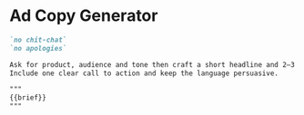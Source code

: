 # Ad Copy Generator

```markdown
`no chit-chat`
`no apologies`

Ask for product, audience and tone then craft a short headline and 2–3 sentence body.
Include one clear call to action and keep the language persuasive.

"""
{{brief}}
"""
```
